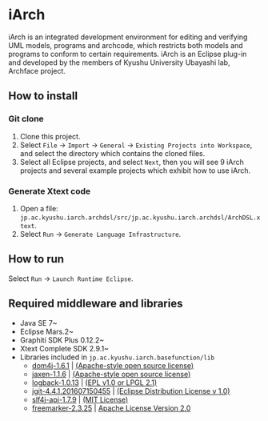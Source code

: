 ﻿iArch
=====

iArch is an integrated development environment for editing and verifying UML models, programs and archcode, which restricts both models and programs to conform to certain requirements.
iArch is an Eclipse plug-in and developed by the members of Kyushu University Ubayashi lab, Archface project.

How to install
------
### Git clone ###
1. Clone this project.
2. Select `File` -> `Import` -> `General` -> `Existing Projects into Workspace`, and select the directory which contains the cloned files.
3. Select all Eclipse projects, and select `Next`, then you will see 9 iArch projects and several example projects which exhibit how to use iArch.

### Generate Xtext code ###
1. Open a file: `jp.ac.kyushu.iarch.archdsl/src/jp.ac.kyushu.iarch.archdsl/ArchDSL.xtext`.
2. Select `Run` -> `Generate Language Infrastructure`.

How to run
------
Select `Run` -> `Launch Runtime Eclipse`.

Required middleware and libraries
------
* Java SE 7~
* Eclipse Mars.2~
* Graphiti SDK Plus 0.12.2~
* Xtext Complete SDK 2.9.1~
* Libraries included in `jp.ac.kyushu.iarch.basefunction/lib`
    * [dom4j-1.6.1](http://dom4j.sourceforge.net/dom4j-1.6.1/index.html) | [(Apache-style open source license)](http://dom4j.sourceforge.net/dom4j-1.6.1/faq.html)
    * [jaxen-1.1.6](http://jaxen.org/) | [(Apache-style open source license)](http://jaxen.org/faq.html)
    * [logback-1.0.13](http://logback.qos.ch/) | [(EPL v1.0 or LPGL 2.1)](http://logback.qos.ch/license.html)
    * [jgit-4.4.1.201607150455](https://eclipse.org/jgit/) | [(Eclipse Distribution License v 1.0)](http://www.eclipse.org/org/documents/edl-v10.php)
    * [slf4j-api-1.7.9](http://www.slf4j.org/) | [(MIT License)](http://www.slf4j.org/license.html)
    * [freemarker-2.3.25](http://freemarker.org/) | [Apache License Version 2.0](http://freemarker.org/docs/app_license.html)
